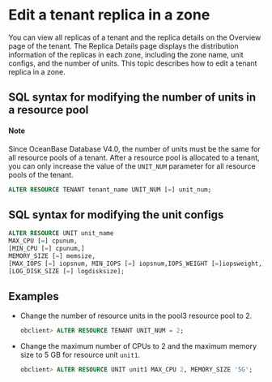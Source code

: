 # Edit a tenant replica in a zone

You can view all replicas of a tenant and the replica details on the Overview page of the tenant. The Replica Details page displays the distribution information of the replicas in each zone, including the zone name, unit configs, and the number of units. This topic describes how to edit a tenant replica in a zone.

## SQL syntax for modifying the number of units in a resource pool

<main id="notice" type='explain'>
<h4>Note</h4>
<p>Since OceanBase Database V4.0, the number of units must be the same for all resource pools of a tenant. After a resource pool is allocated to a tenant, you can only increase the value of the <code>UNIT_NUM</code> parameter for all resource pools of the tenant.<code></code> </p>
</main>

```sql
ALTER RESOURCE TENANT tenant_name UNIT_NUM [=] unit_num;
```

## SQL syntax for modifying the unit configs

```sql
ALTER RESOURCE UNIT unit_name
MAX_CPU [=] cpunum,
[MIN_CPU [=] cpunum,]
MEMORY_SIZE [=] memsize,
[MAX_IOPS [=] iopsnum, MIN_IOPS [=] iopsnum,IOPS_WEIGHT [=]iopsweight,]
[LOG_DISK_SIZE [=] logdisksize];
```

## Examples

* Change the number of resource units in the pool3 resource pool to 2.

   ```sql
   obclient> ALTER RESOURCE TENANT UNIT_NUM = 2;
   ```

* Change the maximum number of CPUs to 2 and the maximum memory size to 5 GB for resource unit `unit1`.

   ```sql
   obclient> ALTER RESOURCE UNIT unit1 MAX_CPU 2, MEMORY_SIZE '5G';
   ```
